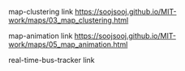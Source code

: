 map-clustering link https://soojsooj.github.io/MIT-work/maps/03_map_clustering.html

map-animation link https://soojsooj.github.io/MIT-work/maps/05_map_animation.html

real-time-bus-tracker link
